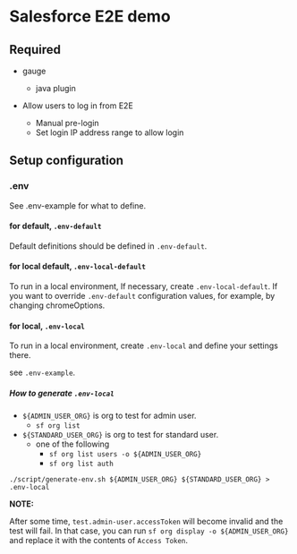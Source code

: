 # Salesforce E2E demo

## Required

- gauge
  - java plugin

- Allow users to log in from E2E
  - Manual pre-login
  - Set login IP address range to allow login

## Setup configuration

### .env

See .env-example for what to define.

#### for default, `.env-default`

Default definitions should be defined in `.env-default`.

#### for local default, `.env-local-default`

To run in a local environment,
If necessary, create `.env-local-default`.
If you want to override `.env-default` configuration values,
for example, by changing chromeOptions.

#### for local, `.env-local`

To run in a local environment,
create `.env-local` and define your settings there.

see `.env-example`.

##### How to generate `.env-local`

- `${ADMIN_USER_ORG}` is org to test for admin user.
  - `sf org list`
- `${STANDARD_USER_ORG}` is org to test for standard user.
  - one of the following
    - `sf org list users -o ${ADMIN_USER_ORG}`
    - `sf org list auth`
```shell
./script/generate-env.sh ${ADMIN_USER_ORG} ${STANDARD_USER_ORG} > .env-local
```

**NOTE:**

After some time, `test.admin-user.accessToken` will become invalid and the test will fail.
In that case, you can run `sf org display -o ${ADMIN_USER_ORG}` and replace it with the contents of `Access Token`.
